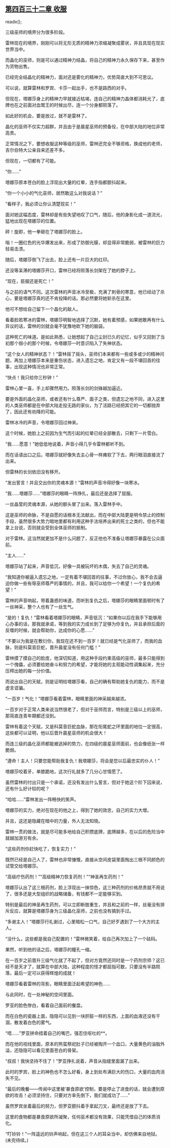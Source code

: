 ## [第四百三十二章 收服](https://www.xxbiquge.com/11_11222/8917112.html)
readx();

  三级巫师的境界分为很多阶段。

  雷林现在的境界，刚刚可以将无形无质的精神力浓缩凝聚成雾状，并且具现在现实世界当中。

  而晶化的巫师，则是可以通过精神力结晶，将自己的精神力永久保存下来，甚至作为货物出售。

  已经完全结晶化的精神力，面对还是雾化的精神力，优势简直大到不可思议。

  可以说，就算雷林和罗宾、卡莎一起出手，也不是路西的对手。

  但现在，塔娜莎身上的精神力早就接近枯竭，连自己的精神力晶体都消耗光了，底牌也在之前面对血鹫王的时候出尽，连一个分身都陨落了。

  如此好的机会，要是放过，就不是雷林了。

  晶化的巫师不仅实力超群，并且由于是晨星巫师的预备役，在中部大陆的地位非常高贵。

  正常情况之下，要想收服这种等级的巫师，雷林还完全不够资格，换成他的老师，吉尔伯特大公亲自来还差不多。

  但现在，一切都有了可能。

  “你……”

  塔娜莎原本苍白的脸上浮现出大量的红晕，连手指都颤抖起来。

  “你一个小小的气化巫师，居然敢这么对我说话？”

  “看样子，我必须让你认清楚现实！”

  面对她这幅态度，雷林却是有些失望地叹了口气，随后，他的身影化成一道流光，猛地出现在塔娜莎的位置。

  砰！旋即，他一拳砸在了塔娜莎的脸上。

  嗡！一圈红色的光华爆发出来，形成了防御光膜，却显得非常脆弱，被雷林的巨力轻易击溃。

  随后，塔娜莎倒飞了出去，脸上还有一片巨大的红印。

  还没等呆滞的塔娜莎开口，雷林已经将陨落长剑架在了她的脖子上。

  “现在，臣服还是死亡！”

  与之前的语气不同。这次雷林的声音冰冷至极，充满了刺骨的寒意，他已经动了杀心，要是塔娜莎真的还不肯投降的话。那必然要将她斩杀在这里。

  他可不想给自己留下一个晶化的敌人。

  看着脸若寒冰的雷林，塔娜莎明智地选择了沉默，她有着预感，如果她敢再有什么异议的话，雷林的剑就会毫不犹豫地砍下她的脑袋。

  这种死亡的味道。是如此熟悉，让她想起了自己尘封已久的记忆，似乎又回到了当初那个弱小的那个时候，令塔娜莎一时意识陷入了失神状态。

  “这个女人的精神状态？！”雷林摇了摇头，巫师们本来都有一些或多或少的精神问题，再加上塔娜莎本来是重伤状态，进入遗忘之地，肯定又有一段不堪回首的往事，出现这种情况也非常正常。

  “快点！我只给你三秒钟！”

  雷林心里一喜，手上却骤然用力。陨落长剑的剑锋越加逼近。

  要是外面的晶化巫师，或者还有什么尊严、面子之类，但遗忘之地不同，进入这里的人类巫师都是在中部大陆走投无路的家伙，为了活路已经把其它的一切都抛弃了，因此还有劝降的可能。

  雷林冰冷的声音，令塔娜莎回过神来。

  这个时候，她脸上之前因为生气而引起的红晕已经全部散去，只剩下一片雪白。

  “我……愿意！”她低低地说着，声音小得几乎令雷林都听不到。

  而在话语出口之后。塔娜莎就好像失去主心骨一样瘫软了下去，两行眼泪直接流了出来。

  但雷林的长剑依旧没有移开。

  “发出誓言！并且交出你的灵魂本源！”雷林的声音冷得好像一块寒冰。

  “我……塔娜莎……”塔娜莎的眼睛一阵挣扎，最后还是选择了屈服。

  一丝晶莹的灵魂本源，从她的额头冒了出来。落入雷林手中。

  这是巫师的命脉，不是自愿的话根本无法献出，而在中部大陆更是明令禁止的控制手段，虽然很多大势力暗地里都有利用这种手法培养出来的死士之类的，但也不能拿上台说，否则就会受到全体巫师的抵制。

  对于雷林。这当然就更加不是什么问题了，反正他也不准备让塔娜莎暴露在公众面前。

  “主人……”

  塔娜莎站了起来，声音低沉，好像一具被玩坏的木偶，失去了自己的灵魂。

  “我知道你被逼入遗忘之地，一定有着不堪回首的往事，不过你放心，我不会去逼迫你做一些有辱巫师尊严的事情的，并且，我可以给你一个希望！一个复仇的希望！”

  雷林的声音响起，带着蛊惑的味道，而听到复仇之后，塔娜莎的眼睛里面顿时有了一丝神采，整个人也有了一丝生气。

  “是的！复仇！”雷林看着塔娜莎的眼睛，声音低沉：“如果你以后在我手下能够用心办事的话，那我就承诺，等到我的实力成长到了足够为你复仇，并且承担后面的反噬的时候，就会帮助你，达成你的心愿……”

  “不要以为我是在敷衍你，我现在还不到一百岁！就已经是气化巫师了，而我的血脉，则是科莫音巨蛇，晋升晨星没有任何门槛！”

  雷林摸了摸自己的脸庞，他深切知道，用这种手段约束高级的巫师，最多只能得到一个傀儡，必须要给她奋斗和努力的希望，才能将她的主观能动性调集起来，充分压榨出她的每一分价值。

  而说出自己的天赋，则是证明给塔娜莎看，自己的确有帮助她复仇的能力，而不是虚言诓骗。

  “一百岁！气化！”塔娜莎看着雷林，眼睛里面的神采越来越浓。

  一百岁对于正常人类来说当然很老了，但对于巫师而言，特别是三级以上的巫师，那简直连青年期都还没到。

  雷林有着这个天赋，又是科莫音巨蛇血脉，那在衔尾蛇之环里面的地位一定很高，这些都可以证明，他以后晋升晨星巫师的机会很大！

  而连三级的晶化巫师都能被逃掉的势力，在四级的晨星巫师面前，也会像纸张一样脆弱。

  “遵命！主人！只要您能帮助我复仇！我塔娜莎，将会是您以后最忠实的仆人！”

  塔娜莎咬着牙，单膝跪地，这次行礼就多了几分心甘情愿了。

  虽然雷林的付出只是一个承诺，还没有发出什么誓言，但对于她这个阶下囚来说，还有什么好计较的呢？

  “哈哈……”雷林发出一阵畅快的笑声。

  塔娜莎的实力，绝对在现在的他之上，得到了她的效忠，自己的实力大增。

  并且，这还是隐藏在暗中的力量，外人无法知晓。

  雷林一贯的做法，就是尽可能多地给自己积攒底牌，底牌越多，在以后的危险当中就越加游刃有余。

  “这些药剂你赶快吃了，恢复实力！”

  既然已经是自己人了，雷林也非常慷慨，直接从空间皮袋里面掏出三根不同颜色的试管交给塔娜莎。

  “高级疗伤药剂！”“高级精神力恢复药剂！”“神圣再生药剂！”

  塔娜莎认出了这三根药剂，脸上浮现出一抹惊色，这三种药剂的价格昂贵就不用说了，很多还是大型组织的战略储备，有钱都不一定能够买到。

  特别是最后的神圣再生药剂，可以立即断肢重生，并且和之前的一样，丝毫没有排斥反应，就算是塔娜莎身为三级晶化巫师，之前也没有搞到手过。

  “多谢主人！”塔娜莎行礼谢过，心里暗松一口气，自己好歹遇到了一个大方的主人。

  “没什么，这些都是我自己配置的！”雷林微笑着，给自己再次加上了一个砝码。

  果然，听到他的话之后，塔娜莎的瞳孔一缩。

  在一百岁之前晋升三级气化就了不起了，但对方竟然还同时是一个药剂宗师？这已经不是天才了，就算在中部大陆，这种程度的怪才都屈指可数，只要没有半路陨落，最后一定可以获得辉煌的成就！

  塔娜莎看着雷林的背影，眼睛里面泛起希望的神色……

  与此同时，在一处神秘的空间里面。

  罗亚的脸色惨白，看着自己面前的餐盘。

  而在白色的瓷器上面，隐隐可以见到一块肝脏一样的东西，上面的血液还没有干涸，散发着白色的雾气。

  “唔……”罗亚拼命捂着自己的嘴巴，强忍住呕吐的**。

  而在他的视线里面，原本的熊蛮祭祀肚子已经被掏开一个血口，大量黄色的油脂外溢，还隐隐可以看见里面苍白的骨架。

  “叔叔！我快坚持不住了！”罗亚挣扎说着，声音从指缝里面漏了出来。

  此时的罗宾，脸上的神色也不怎么好看，身上到处布满巨大的伤口，大量的血肉消失不见。

  “最后的晚餐——传闻中这里被‘暴食原欲’控制，要是停止了进食的话，就会遭到原欲的攻击！必须坚持住，只要对方率先倒下，我们就成功了……”

  虽然罗宾坐着最后的努力，但罗亚颤抖着手拿起刀叉，最终还是放了下去。

  这里的食物都是暴食原欲所凝聚，任何巫术都没有效果，只能凭借自己的体质消化。

  “叮铃铃！”一阵遥远的铃声响起，但在这三个人的耳朵当中，却仿佛来自地狱。(未完待续。)
